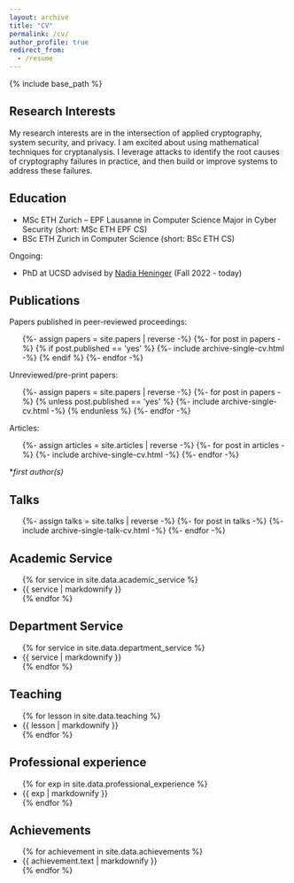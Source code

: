 ```yaml
---
layout: archive
title: "CV"
permalink: /cv/
author_profile: true
redirect_from:
  - /resume
---
```


{% include base_path %}

## Research Interests
My research interests are in the intersection of applied cryptography, system security, and privacy. I am excited about using mathematical techniques for cryptanalysis. I leverage attacks to identify the root causes of cryptography failures in practice, and then build or improve systems to address these failures.

## Education

- MSc ETH Zurich &ndash; EPF Lausanne in Computer Science Major in Cyber Security (short: MSc ETH EPF CS)
- BSc ETH Zurich in Computer Science (short: BSc ETH CS)

Ongoing:

- PhD at UCSD advised by [Nadia Heninger](https://cseweb.ucsd.edu/~nadiah/) (Fall 2022 - today)

## Publications

Papers published in peer-reviewed proceedings:
<ul>
{%- assign papers = site.papers | reverse -%}
{%- for post in papers -%}
    {% if post.published == 'yes' %}
        {%- include archive-single-cv.html -%}
    {% endif %}
{%- endfor -%}
</ul>

Unreviewed/pre-print papers:
<ul>
{%- assign papers = site.papers | reverse -%}
{%- for post in papers -%}
    {% unless post.published == 'yes' %}
        {%- include archive-single-cv.html -%}
    {% endunless %}
{%- endfor -%}
</ul>

Articles:
<ul>
{%- assign articles = site.articles | reverse -%}
{%- for post in articles -%}
    {%- include archive-single-cv.html -%}
{%- endfor -%}
</ul>

\*_first author(s)_

## Talks

<ul>
{%- assign talks = site.talks | reverse -%}
{%- for post in talks -%}
    {%- include archive-single-talk-cv.html -%}
{%- endfor -%}
</ul>

## Academic Service

<ul>
{% for service in site.data.academic_service %}
	<li>{{ service | markdownify }}</li>
{% endfor %}
</ul>

## Department Service

<ul>
{% for service in site.data.department_service %}
	<li>{{ service | markdownify }}</li>
{% endfor %}
</ul>

## Teaching

<ul>
{% for lesson in site.data.teaching %}
        <li>{{ lesson | markdownify }}</li>
{% endfor %}
</ul>

## Professional experience

<ul>
{% for exp in site.data.professional_experience %}
        <li>{{ exp | markdownify }}</li>
{% endfor %}
</ul>

## Achievements

<ul>
{% for achievement in site.data.achievements %}
        <li>{{ achievement.text | markdownify }}</li>
{% endfor %}
</ul>
